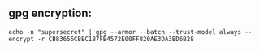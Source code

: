 

## gpg encryption:
`echo -n "supersecret" | gpg --armor --batch --trust-model always --encrypt -r CB83656CBEC187FB4572E00FF820AE3DA3BD6B28`